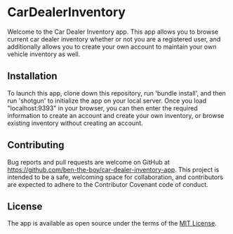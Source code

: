<h1>CarDealerInventory</h1>

Welcome to the Car Dealer Inventory app. This app allows you to browse current car dealer inventory whether or not you are a registered user, and additionally allows you to create your own account to maintain your own vehicle inventory as well.

<h2>Installation</h2>

To launch this app, clone down this repository, run 'bundle install', and then run 'shotgun' to initialize the app on your local server. Once you load "localhost:9393" in your browser, you can then enter the required information to create an account and create your own inventory, or browse existing inventory without creating an account.

<h2>Contributing</h2>

Bug reports and pull requests are welcome on GitHub at https://github.com/ben-the-boy/car-dealer-inventory-app. This project is intended to be a safe, welcoming space for collaboration, and contributors are expected to adhere to the Contributor Covenant code of conduct.

<h2>License</h2>

The app is available as open source under the terms of the <a href="https://opensource.org/licenses/MIT">MIT License</a>.
